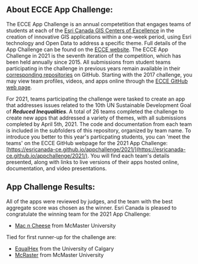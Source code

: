 ## About ECCE App Challenge:

The ECCE App Challenge is an annual competetition that engages teams of students at each of the [Esri Canada GIS Centers of Excellence](https://ecce.esri.ca/wpecce/schools/) in the creation of innovative GIS applications within a one-week period, using Esri technology and Open Data to address a specific theme.  Full details of the App Challenge can be found on the [ECCE website](https://ecce.esri.ca/wpecce/app-challenge/).  The ECCE App Challenge in 2021 is the seventh iteration of the competition, which has been held annually since 2015.  All submissions from student teams participating in the challenge in previous years remain available in their [corresponding repositories](https://github.com/EsriCanada-CE?q=ecce-app-challenge&sort=name) on GitHub.  Starting with the 2017 challenge, you may view team profiles, videos, and apps online through the [ECCE GitHub web page](https://esricanada-ce.github.io).

For 2021, teams participating the challenge were tasked to create an app that addresses issues related to the 10th UN Sustainable Development Goal of ***Reduced Inequalities***.  A total of 26 teams completed the challenge to create new apps that addressed a variety of themes, with all submissions completed by April 5th, 2021.  The code and documentation from each team is included in the subfolders of this repository, organized by team name.  To introduce you better to this year's particpating students, you can 'meet the teams' on the ECCE GitHub webpage for the 2021 App Challenge: [https://esricanada-ce.github.io/appchallenge/2021/](https://esricanada-ce.github.io/appchallenge/2021/).  You will find each team's details presented, along with links to live versions of their apps hosted online, documentation, and video presentations.

## App Challenge Results:

All of the apps were reviewed by judges, and the team with the best aggregate score was chosen as the winner.  Esri Canada is pleased to congratulate the winning team for the 2021 App Challenge:

* [Mac n Cheese](https://esricanada-ce.github.io/appchallenge/2021/teams/mac/Mac_n_Cheese/) from McMaster University

Tied for first runner-up for the challenge are:

* [EqualHex](https://esricanada-ce.github.io/appchallenge/2021/teams/ucalgary/EqualHex/) from the University of Calgary
* [McRaster](https://esricanada-ce.github.io/appchallenge/2021/teams/mac/McRaster/) from McMaster University

